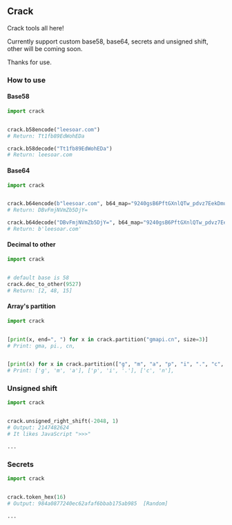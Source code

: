 ## Crack

Crack tools all here!

Currently support custom base58, base64, secrets and unsigned shift, other will be coming soon.

Thanks for use.


### How to use
#### Base58
```python
import crack


crack.b58encode("leesoar.com")
# Return: Tt1fb89EdWohEDa

crack.b58decode("Tt1fb89EdWohEDa")
# Return: leesoar.com
```


#### Base64
```python
import crack


crack.b64encode(b"leesoar.com", b64_map="9240gsB6PftGXnlQTw_pdvz7EekDmuAWCVZ5UF-MSK1IHOchoaxqYyj8Jb3LrNiR")
# Return: DBvFmjNVmZb5DjY=

crack.b64decode("DBvFmjNVmZb5DjY=", b64_map="9240gsB6PftGXnlQTw_pdvz7EekDmuAWCVZ5UF-MSK1IHOchoaxqYyj8Jb3LrNiR")
# Return: b'leesoar.com'
```


#### Decimal to other
```python
import crack


# default base is 58
crack.dec_to_other(9527)
# Return: [2, 48, 15]
```


#### Array's partition
```python
import crack


[print(x, end=", ") for x in crack.partition("gmapi.cn", size=3)]
# Print: gma, pi., cn, 


[print(x) for x in crack.partition(["g", "m", "a", "p", "i", ".", "c", "n"], size=3)]
# Print: ['g', 'm', 'a'], ['p', 'i', '.'], ['c', 'n'], 
```

### Unsigned shift
```python
import crack


crack.unsigned_right_shift(-2048, 1)
# Output: 2147482624
# It likes JavaScript ">>>"

...

```



### Secrets
```python
import crack


crack.token_hex(16)
# Output: 984a0877240ec62afaf6bbab175ab985  [Random]

...

```